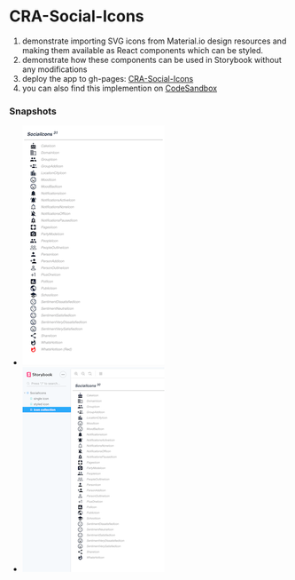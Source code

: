 # CRA-Social-Icons

1. demonstrate importing SVG icons from Material.io design resources and making them available as React components which can be styled.
2. demonstrate how these components can be used in Storybook without any modifications
3. deploy the app to gh-pages:  [CRA-Social-Icons][app]
4. you can also find this implemention on [CodeSandbox][app-io]

### Snapshots

- [![Deployed][deployed-thumb]][deployed-png]
- [![Storybook][storybook-thumb]][storybook-png]



[app]: https://eswat2.github.io/CRA-Social-Icons
[app-io]: https://codesandbox.io/s/beautiful-pine-luosw
[deployed-png]: images/Deployed.png
[storybook-png]: images/Storybook.png
[deployed-thumb]: images/thumb-Deployed.png
[storybook-thumb]: images/thumb-Storybook.png

